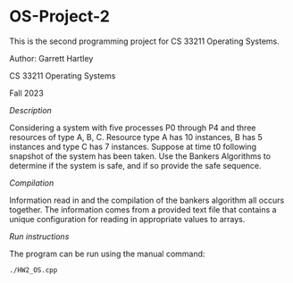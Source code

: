 # OS-Project-2
This is the second programming project for CS 33211 Operating Systems. 

Author: Garrett Hartley

CS 33211 Operating Systems 

Fall 2023

_Description_

Considering a system with five processes P0 through P4 and three resources of type A, B, C. Resource type A has 10 instances, B has 5 instances and type C has 7 instances. Suppose at time t0 following snapshot of the system has been taken. Use the Bankers Algorithms to determine if the system is safe, and if so provide the safe sequence. 

_Compilation_

Information read in and the compilation of the bankers algorithm all occurs together. The information comes from a provided text file that contains a unique configuration for reading in appropriate values to arrays. 

_Run instructions_

The program can be run using the manual command: 

`./HW2_OS.cpp`
